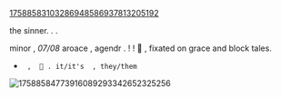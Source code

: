 [17588583103286948586937813205192](https://github.com/user-attachments/assets/7fee7055-6464-44e7-bbfa-bcb1699999c6)

the sinner.  .  . 

minor     ,     _07/08_
aroace  , agendr   .    !  ! 
🦢  ,  fixated on grace and block tales. 
-      ,  💫 . it/it's  , they/them
![17588584773916089293342652325256](https://github.com/user-attachments/assets/831f635c-3d7d-4850-a325-2428b38bd731)
